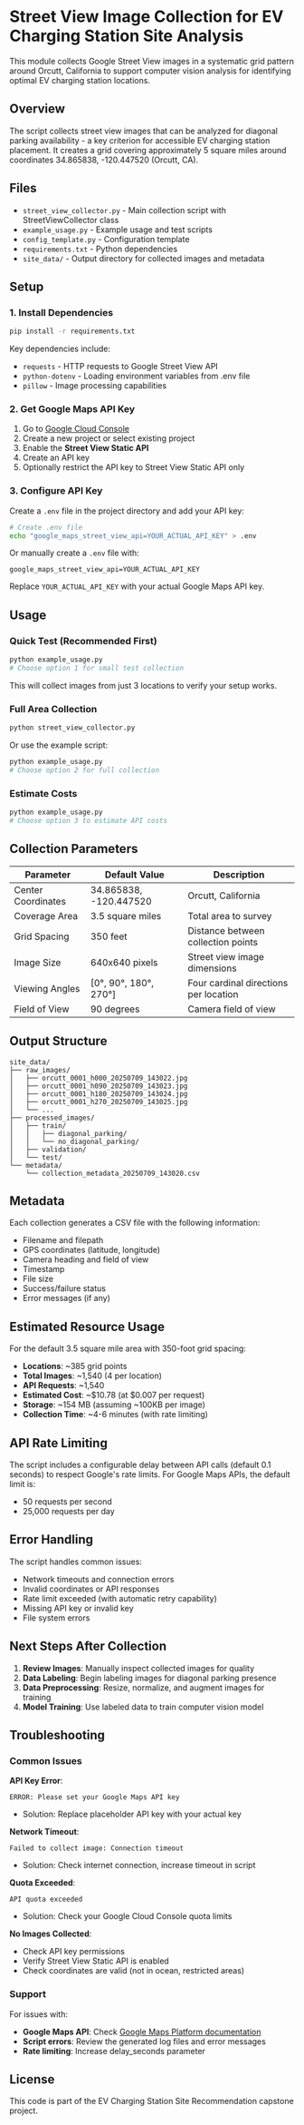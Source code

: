 # Street View Image Collection for EV Charging Station Site Analysis

This module collects Google Street View images in a systematic grid pattern around Orcutt, California to support computer vision analysis for identifying optimal EV charging station locations.

## Overview

The script collects street view images that can be analyzed for diagonal parking availability - a key criterion for accessible EV charging station placement. It creates a grid covering approximately 5 square miles around coordinates 34.865838, -120.447520 (Orcutt, CA).

## Files

- `street_view_collector.py` - Main collection script with StreetViewCollector class
- `example_usage.py` - Example usage and test scripts
- `config_template.py` - Configuration template
- `requirements.txt` - Python dependencies
- `site_data/` - Output directory for collected images and metadata

## Setup

### 1. Install Dependencies

```bash
pip install -r requirements.txt
```

Key dependencies include:

- `requests` - HTTP requests to Google Street View API
- `python-dotenv` - Loading environment variables from .env file
- `pillow` - Image processing capabilities

### 2. Get Google Maps API Key

1. Go to [Google Cloud Console](https://console.cloud.google.com/)
2. Create a new project or select existing project
3. Enable the **Street View Static API**
4. Create an API key
5. Optionally restrict the API key to Street View Static API only

### 3. Configure API Key

Create a `.env` file in the project directory and add your API key:

```bash
# Create .env file
echo "google_maps_street_view_api=YOUR_ACTUAL_API_KEY" > .env
```

Or manually create a `.env` file with:

```
google_maps_street_view_api=YOUR_ACTUAL_API_KEY
```

Replace `YOUR_ACTUAL_API_KEY` with your actual Google Maps API key.

## Usage

### Quick Test (Recommended First)

```bash
python example_usage.py
# Choose option 1 for small test collection
```

This will collect images from just 3 locations to verify your setup works.

### Full Area Collection

```bash
python street_view_collector.py
```

Or use the example script:

```bash
python example_usage.py
# Choose option 2 for full collection
```

### Estimate Costs

```bash
python example_usage.py
# Choose option 3 to estimate API costs
```

## Collection Parameters

| Parameter          | Default Value          | Description                           |
| ------------------ | ---------------------- | ------------------------------------- |
| Center Coordinates | 34.865838, -120.447520 | Orcutt, California                    |
| Coverage Area      | 3.5 square miles       | Total area to survey                  |
| Grid Spacing       | 350 feet               | Distance between collection points    |
| Image Size         | 640x640 pixels         | Street view image dimensions          |
| Viewing Angles     | [0°, 90°, 180°, 270°]  | Four cardinal directions per location |
| Field of View      | 90 degrees             | Camera field of view                  |

## Output Structure

```
site_data/
├── raw_images/
│   ├── orcutt_0001_h000_20250709_143022.jpg
│   ├── orcutt_0001_h090_20250709_143023.jpg
│   ├── orcutt_0001_h180_20250709_143024.jpg
│   ├── orcutt_0001_h270_20250709_143025.jpg
│   └── ...
├── processed_images/
│   ├── train/
│   │   ├── diagonal_parking/
│   │   └── no_diagonal_parking/
│   ├── validation/
│   └── test/
└── metadata/
    └── collection_metadata_20250709_143020.csv
```

## Metadata

Each collection generates a CSV file with the following information:

- Filename and filepath
- GPS coordinates (latitude, longitude)
- Camera heading and field of view
- Timestamp
- File size
- Success/failure status
- Error messages (if any)

## Estimated Resource Usage

For the default 3.5 square mile area with 350-foot grid spacing:

- **Locations**: ~385 grid points
- **Total Images**: ~1,540 (4 per location)
- **API Requests**: ~1,540
- **Estimated Cost**: ~$10.78 (at $0.007 per request)
- **Storage**: ~154 MB (assuming ~100KB per image)
- **Collection Time**: ~4-6 minutes (with rate limiting)

## API Rate Limiting

The script includes a configurable delay between API calls (default 0.1 seconds) to respect Google's rate limits. For Google Maps APIs, the default limit is:

- 50 requests per second
- 25,000 requests per day

## Error Handling

The script handles common issues:

- Network timeouts and connection errors
- Invalid coordinates or API responses
- Rate limit exceeded (with automatic retry capability)
- Missing API key or invalid key
- File system errors

## Next Steps After Collection

1. **Review Images**: Manually inspect collected images for quality
2. **Data Labeling**: Begin labeling images for diagonal parking presence
3. **Data Preprocessing**: Resize, normalize, and augment images for training
4. **Model Training**: Use labeled data to train computer vision model

## Troubleshooting

### Common Issues

**API Key Error**:

```
ERROR: Please set your Google Maps API key
```

- Solution: Replace placeholder API key with your actual key

**Network Timeout**:

```
Failed to collect image: Connection timeout
```

- Solution: Check internet connection, increase timeout in script

**Quota Exceeded**:

```
API quota exceeded
```

- Solution: Check your Google Cloud Console quota limits

**No Images Collected**:

- Check API key permissions
- Verify Street View Static API is enabled
- Check coordinates are valid (not in ocean, restricted areas)

### Support

For issues with:

- **Google Maps API**: Check [Google Maps Platform documentation](https://developers.google.com/maps/documentation/streetview)
- **Script errors**: Review the generated log files and error messages
- **Rate limiting**: Increase delay_seconds parameter

## License

This code is part of the EV Charging Station Site Recommendation capstone project.
